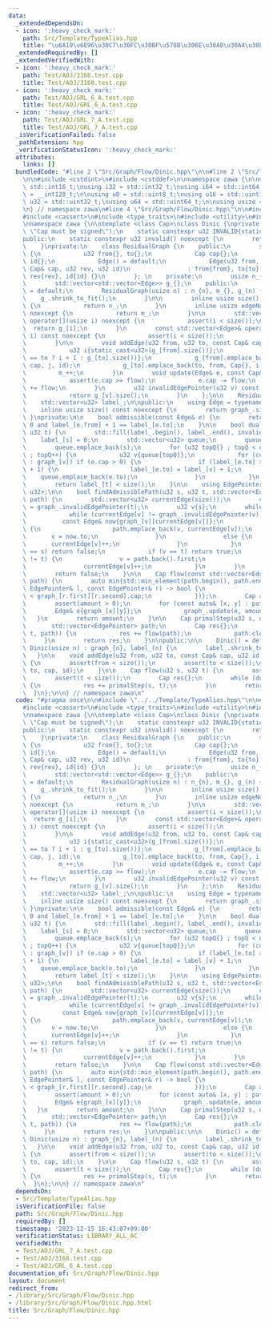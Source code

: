```yaml
---
data:
  _extendedDependsOn:
  - icon: ':heavy_check_mark:'
    path: Src/Template/TypeAlias.hpp
    title: "\u6A19\u6E96\u30C7\u30FC\u30BF\u578B\u306E\u30A8\u30A4\u30EA\u30A2\u30B9"
  _extendedRequiredBy: []
  _extendedVerifiedWith:
  - icon: ':heavy_check_mark:'
    path: Test/AOJ/3168.test.cpp
    title: Test/AOJ/3168.test.cpp
  - icon: ':heavy_check_mark:'
    path: Test/AOJ/GRL_6_A.test.cpp
    title: Test/AOJ/GRL_6_A.test.cpp
  - icon: ':heavy_check_mark:'
    path: Test/AOJ/GRL_7_A.test.cpp
    title: Test/AOJ/GRL_7_A.test.cpp
  _isVerificationFailed: false
  _pathExtension: hpp
  _verificationStatusIcon: ':heavy_check_mark:'
  attributes:
    links: []
  bundledCode: "#line 2 \"Src/Graph/Flow/Dinic.hpp\"\n\n#line 2 \"Src/Template/TypeAlias.hpp\"\
    \n\n#include <cstdint>\n#include <cstddef>\n\nnamespace zawa {\n\nusing i16 =\
    \ std::int16_t;\nusing i32 = std::int32_t;\nusing i64 = std::int64_t;\nusing i128\
    \ = __int128_t;\n\nusing u8 = std::uint8_t;\nusing u16 = std::uint16_t;\nusing\
    \ u32 = std::uint32_t;\nusing u64 = std::uint64_t;\n\nusing usize = std::size_t;\n\
    \n} // namespace zawa\n#line 4 \"Src/Graph/Flow/Dinic.hpp\"\n\n#include <algorithm>\n\
    #include <cassert>\n#include <type_traits>\n#include <utility>\n#include <vector>\n\
    \nnamespace zawa {\n\ntemplate <class Cap>\nclass Dinic {\nprivate:\n    static_assert(std::is_signed_v<Cap>,\
    \ \"Cap must be signed\");\n    static constexpr u32 INVALID{static_cast<u32>(-1)};\n\
    public:\n    static constexpr u32 invalid() noexcept {\n        return INVALID;\n\
    \    }\nprivate:\n    class ResidualGraph {\n    public:\n        struct Edge\
    \ {\n            u32 from{}, to{};\n            Cap cap{};\n            u32 rev{},\
    \ id{};\n            Edge() = default;\n            Edge(u32 from, u32 to, const\
    \ Cap& cap, u32 rev, u32 id)\n                : from{from}, to{to}, cap{cap},\
    \ rev{rev}, id{id} {}\n        }; \n    private:\n        usize n_{}, m_{};\n\
    \        std::vector<std::vector<Edge>> g_{};\n    public:\n        ResidualGraph()\
    \ = default;\n        ResidualGraph(usize n) : n_{n}, m_{}, g_(n) {\n        \
    \    g_.shrink_to_fit();\n        }\n\n        inline usize size() const noexcept\
    \ {\n            return n_;\n        }\n        inline usize edgeNumber() const\
    \ noexcept {\n            return m_;\n        }\n\n        std::vector<Edge>&\
    \ operator[](usize i) noexcept {\n            assert(i < size());\n          \
    \  return g_[i];\n        }\n        const std::vector<Edge>& operator[](usize\
    \ i) const noexcept {\n            assert(i < size());\n            return g_[i];\n\
    \        }\n\n        void addEdge(u32 from, u32 to, const Cap& cap, u32 id) {\n\
    \            u32 i{static_cast<u32>(g_[from].size())};\n            u32 j{static_cast<u32>(from\
    \ == to ? i + 1 : g_[to].size())};\n            g_[from].emplace_back(from, to,\
    \ cap, j, id);\n            g_[to].emplace_back(to, from, Cap{}, i, id);\n   \
    \         m_++;\n        }\n        void update(Edge& e, const Cap& flow) {\n\
    \            assert(e.cap >= flow);\n            e.cap -= flow;\n            g_[e.to][e.rev].cap\
    \ += flow;\n        }\n        u32 invalidEdgePointer(u32 v) const noexcept {\n\
    \            return g_[v].size();\n        }\n    };\n\n    ResidualGraph graph_;\n\
    \    std::vector<u32> label_;\n\npublic:\n    using Edge = typename ResidualGraph::Edge;\n\
    \    inline usize size() const noexcept {\n        return graph_.size();\n   \
    \ }\nprivate:\n\n    bool admissible(const Edge& e) {\n        return e.cap >\
    \ 0 and label_[e.from] + 1 == label_[e.to];\n    }\n\n    bool dualStep(u32 s,\
    \ u32 t) {\n        std::fill(label_.begin(), label_.end(), invalid());\n    \
    \    label_[s] = 0;\n        std::vector<u32> queue;\n        queue.reserve(size());\n\
    \        queue.emplace_back(s);\n        for (u32 topQ{} ; topQ < queue.size()\
    \ ; topQ++) {\n            u32 v{queue[topQ]};\n            for (const auto& e\
    \ : graph_[v]) if (e.cap > 0) {\n                if (label_[e.to] > label_[v]\
    \ + 1) {\n                    label_[e.to] = label_[v] + 1;\n                \
    \    queue.emplace_back(e.to);\n                }\n            }\n        }\n\
    \        return label_[t] < size();\n    }\n\n    using EdgePointer = std::pair<u32,\
    \ u32>;\n\n    bool findAdmissiblePath(u32 s, u32 t, std::vector<EdgePointer>&\
    \ path) {\n        std::vector<u32> currentEdge(size());\n        currentEdge[t]\
    \ = graph_.invalidEdgePointer(t);\n        u32 v{s};\n        while (true) {\n\
    \            while (currentEdge[v] != graph_.invalidEdgePointer(v)) {\n      \
    \          const Edge& now{graph_[v][currentEdge[v]]};\n                if (admissible(now))\
    \ {\n                    path.emplace_back(v, currentEdge[v]);\n             \
    \       v = now.to;\n                }\n                else {\n             \
    \       currentEdge[v]++;\n                }\n            }\n            if (v\
    \ == s) return false;\n            if (v == t) return true;\n            if (v\
    \ != t) {\n                v = path.back().first;\n                path.pop_back();\n\
    \                currentEdge[v]++;\n            }\n        }\n        assert(false);\n\
    \        return false;\n    }\n\n    Cap flow(const std::vector<EdgePointer>&\
    \ path) {\n        auto min{std::min_element(path.begin(), path.end(), [&](const\
    \ EdgePointer& l, const EdgePointer& r) -> bool {\n                return graph_[l.first][l.second].cap\
    \ < graph_[r.first][r.second].cap;\n            })};\n        Cap amount{graph_[min->first][min->second].cap};\n\
    \        assert(amount > 0);\n        for (const auto& [x, y] : path) {\n    \
    \        Edge& e{graph_[x][y]};\n            graph_.update(e, amount);\n     \
    \   }\n        return amount;\n    }\n\n    Cap primalStep(u32 s, u32 t) {\n \
    \       std::vector<EdgePointer> path;\n        Cap res{};\n        while (findAdmissiblePath(s,\
    \ t, path)) {\n            res += flow(path);\n            path.clear();\n   \
    \     }\n        return res;\n    }\n\npublic:\n\n    Dinic() = default;\n   \
    \ Dinic(usize n) : graph_{n}, label_(n) {\n        label_.shrink_to_fit();\n \
    \   }\n\n    void addEdge(u32 from, u32 to, const Cap& cap, u32 id = invalid())\
    \ {\n        assert(from < size());\n        assert(to < size());\n        graph_.addEdge(from,\
    \ to, cap, id);\n    }\n\n    Cap flow(u32 s, u32 t) {\n        assert(s < size());\n\
    \        assert(t < size());\n        Cap res{};\n        while (dualStep(s, t))\
    \ {\n            res += primalStep(s, t);\n        }\n        return res;\n  \
    \  }\n};\n\n} // namespace zawa\n"
  code: "#pragma once\n\n#include \"../../Template/TypeAlias.hpp\"\n\n#include <algorithm>\n\
    #include <cassert>\n#include <type_traits>\n#include <utility>\n#include <vector>\n\
    \nnamespace zawa {\n\ntemplate <class Cap>\nclass Dinic {\nprivate:\n    static_assert(std::is_signed_v<Cap>,\
    \ \"Cap must be signed\");\n    static constexpr u32 INVALID{static_cast<u32>(-1)};\n\
    public:\n    static constexpr u32 invalid() noexcept {\n        return INVALID;\n\
    \    }\nprivate:\n    class ResidualGraph {\n    public:\n        struct Edge\
    \ {\n            u32 from{}, to{};\n            Cap cap{};\n            u32 rev{},\
    \ id{};\n            Edge() = default;\n            Edge(u32 from, u32 to, const\
    \ Cap& cap, u32 rev, u32 id)\n                : from{from}, to{to}, cap{cap},\
    \ rev{rev}, id{id} {}\n        }; \n    private:\n        usize n_{}, m_{};\n\
    \        std::vector<std::vector<Edge>> g_{};\n    public:\n        ResidualGraph()\
    \ = default;\n        ResidualGraph(usize n) : n_{n}, m_{}, g_(n) {\n        \
    \    g_.shrink_to_fit();\n        }\n\n        inline usize size() const noexcept\
    \ {\n            return n_;\n        }\n        inline usize edgeNumber() const\
    \ noexcept {\n            return m_;\n        }\n\n        std::vector<Edge>&\
    \ operator[](usize i) noexcept {\n            assert(i < size());\n          \
    \  return g_[i];\n        }\n        const std::vector<Edge>& operator[](usize\
    \ i) const noexcept {\n            assert(i < size());\n            return g_[i];\n\
    \        }\n\n        void addEdge(u32 from, u32 to, const Cap& cap, u32 id) {\n\
    \            u32 i{static_cast<u32>(g_[from].size())};\n            u32 j{static_cast<u32>(from\
    \ == to ? i + 1 : g_[to].size())};\n            g_[from].emplace_back(from, to,\
    \ cap, j, id);\n            g_[to].emplace_back(to, from, Cap{}, i, id);\n   \
    \         m_++;\n        }\n        void update(Edge& e, const Cap& flow) {\n\
    \            assert(e.cap >= flow);\n            e.cap -= flow;\n            g_[e.to][e.rev].cap\
    \ += flow;\n        }\n        u32 invalidEdgePointer(u32 v) const noexcept {\n\
    \            return g_[v].size();\n        }\n    };\n\n    ResidualGraph graph_;\n\
    \    std::vector<u32> label_;\n\npublic:\n    using Edge = typename ResidualGraph::Edge;\n\
    \    inline usize size() const noexcept {\n        return graph_.size();\n   \
    \ }\nprivate:\n\n    bool admissible(const Edge& e) {\n        return e.cap >\
    \ 0 and label_[e.from] + 1 == label_[e.to];\n    }\n\n    bool dualStep(u32 s,\
    \ u32 t) {\n        std::fill(label_.begin(), label_.end(), invalid());\n    \
    \    label_[s] = 0;\n        std::vector<u32> queue;\n        queue.reserve(size());\n\
    \        queue.emplace_back(s);\n        for (u32 topQ{} ; topQ < queue.size()\
    \ ; topQ++) {\n            u32 v{queue[topQ]};\n            for (const auto& e\
    \ : graph_[v]) if (e.cap > 0) {\n                if (label_[e.to] > label_[v]\
    \ + 1) {\n                    label_[e.to] = label_[v] + 1;\n                \
    \    queue.emplace_back(e.to);\n                }\n            }\n        }\n\
    \        return label_[t] < size();\n    }\n\n    using EdgePointer = std::pair<u32,\
    \ u32>;\n\n    bool findAdmissiblePath(u32 s, u32 t, std::vector<EdgePointer>&\
    \ path) {\n        std::vector<u32> currentEdge(size());\n        currentEdge[t]\
    \ = graph_.invalidEdgePointer(t);\n        u32 v{s};\n        while (true) {\n\
    \            while (currentEdge[v] != graph_.invalidEdgePointer(v)) {\n      \
    \          const Edge& now{graph_[v][currentEdge[v]]};\n                if (admissible(now))\
    \ {\n                    path.emplace_back(v, currentEdge[v]);\n             \
    \       v = now.to;\n                }\n                else {\n             \
    \       currentEdge[v]++;\n                }\n            }\n            if (v\
    \ == s) return false;\n            if (v == t) return true;\n            if (v\
    \ != t) {\n                v = path.back().first;\n                path.pop_back();\n\
    \                currentEdge[v]++;\n            }\n        }\n        assert(false);\n\
    \        return false;\n    }\n\n    Cap flow(const std::vector<EdgePointer>&\
    \ path) {\n        auto min{std::min_element(path.begin(), path.end(), [&](const\
    \ EdgePointer& l, const EdgePointer& r) -> bool {\n                return graph_[l.first][l.second].cap\
    \ < graph_[r.first][r.second].cap;\n            })};\n        Cap amount{graph_[min->first][min->second].cap};\n\
    \        assert(amount > 0);\n        for (const auto& [x, y] : path) {\n    \
    \        Edge& e{graph_[x][y]};\n            graph_.update(e, amount);\n     \
    \   }\n        return amount;\n    }\n\n    Cap primalStep(u32 s, u32 t) {\n \
    \       std::vector<EdgePointer> path;\n        Cap res{};\n        while (findAdmissiblePath(s,\
    \ t, path)) {\n            res += flow(path);\n            path.clear();\n   \
    \     }\n        return res;\n    }\n\npublic:\n\n    Dinic() = default;\n   \
    \ Dinic(usize n) : graph_{n}, label_(n) {\n        label_.shrink_to_fit();\n \
    \   }\n\n    void addEdge(u32 from, u32 to, const Cap& cap, u32 id = invalid())\
    \ {\n        assert(from < size());\n        assert(to < size());\n        graph_.addEdge(from,\
    \ to, cap, id);\n    }\n\n    Cap flow(u32 s, u32 t) {\n        assert(s < size());\n\
    \        assert(t < size());\n        Cap res{};\n        while (dualStep(s, t))\
    \ {\n            res += primalStep(s, t);\n        }\n        return res;\n  \
    \  }\n};\n\n} // namespace zawa\n"
  dependsOn:
  - Src/Template/TypeAlias.hpp
  isVerificationFile: false
  path: Src/Graph/Flow/Dinic.hpp
  requiredBy: []
  timestamp: '2023-12-15 16:43:07+09:00'
  verificationStatus: LIBRARY_ALL_AC
  verifiedWith:
  - Test/AOJ/GRL_7_A.test.cpp
  - Test/AOJ/3168.test.cpp
  - Test/AOJ/GRL_6_A.test.cpp
documentation_of: Src/Graph/Flow/Dinic.hpp
layout: document
redirect_from:
- /library/Src/Graph/Flow/Dinic.hpp
- /library/Src/Graph/Flow/Dinic.hpp.html
title: Src/Graph/Flow/Dinic.hpp
---
```

